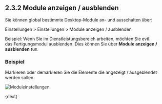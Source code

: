## 2.3.2 Module anzeigen / ausblenden

Sie können global bestimmte Desktop-Module an- und ausschalten über:

Einstellungen > Einstellungen > Module anzeigen / ausblenden

Beispiel: Wenn Sie im Dienstleistungsbereich arbeiten, möchten Sie evtl. das Fertigungsmodul ausblenden. Dies können Sie über **Module anzeigen / ausblenden** tun.

### Beispiel

Markieren oder demarkieren Sie die Elemente die angezeigt / ausgeblendet werden sollen.

<img class="screenshot" alt="Moduleinstellungen" src="{{docs_base_url}}/assets/img/setup/settings/show-hide-modules.png">

{next}

